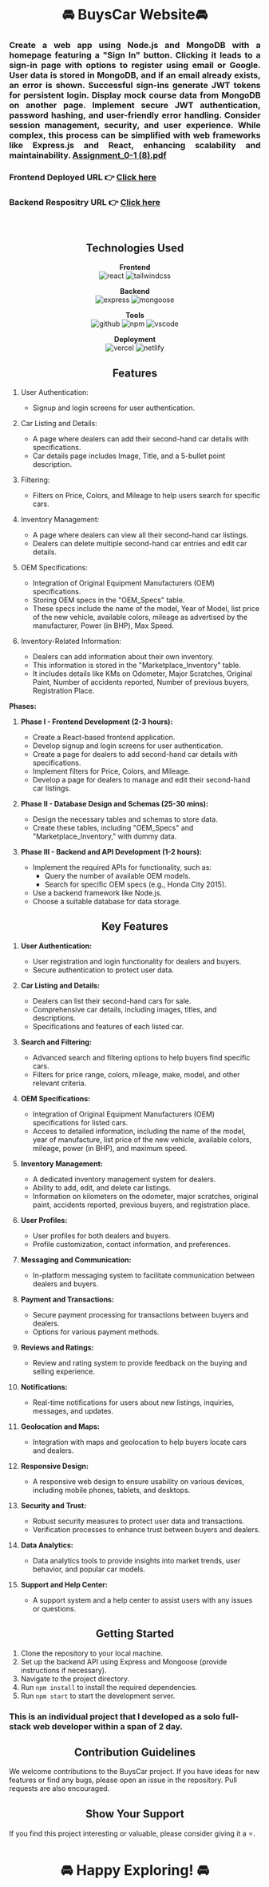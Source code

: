 <h1 align="center">🚘 BuysCar Website🚘 </h1>

<h3 align="justify" width="80%">

Create a web app using Node.js and MongoDB with a homepage featuring a "Sign In" button. Clicking it leads to a sign-in page with options to register using email or Google. User data is stored in MongoDB, and if an email already exists, an error is shown. Successful sign-ins generate JWT tokens for persistent login. Display mock course data from MongoDB on another page. Implement secure JWT authentication, password hashing, and user-friendly error handling. Consider session management, security, and user experience. While complex, this process can be simplified with web frameworks like Express.js and React, enhancing scalability and maintainability. [Assignment_0-1 (8).pdf](https://github.com/AyushiVashisth/BuysCar/files/13264509/Assignment_0-1.8.pdf)

### Frontend Deployed URL 👉 [Click here](https://buyscar-website.vercel.app/)
### Backend Respositry URL 👉 [Click here](https://buyscar-api.onrender.com/)

</h3>


<br/>

<h2 align="center">Technologies Used</h2>

<p align="center">
  <b>Frontend</b><br>
  <img src="https://img.shields.io/badge/react-%23323330.svg?style=for-the-badge&logo=react&logoColor=%23F7DF1E" alt="react">
  <img src="https://img.shields.io/badge/tailwindcss-%2338B2AC.svg?style=for-the-badge&logo=tailwind-css&logoColor=white" alt="tailwindcss">
</p>

<p align="center">
  <b>Backend</b><br>
  <img src="https://img.shields.io/badge/expressjs-%777BB4.svg?style=for-the-badge&logo=express.js&logoColor=white" alt="express">
  <img src="https://img.shields.io/badge/mongoose-%2300f.svg?style=for-the-badge&logo=mongoose&logoColor=white" alt="mongoose">
</p>

<p align="center">
  <b>Tools</b><br>
  <img src="https://img.shields.io/badge/GitHub-100000?style=for-the-badge&logo=github&logoColor=white" alt="github">
  <img src="https://img.shields.io/badge/NPM-%23000000.svg?style=for-the-badge&logo=npm&logoColor=white" alt="npm">
  <img src="https://img.shields.io/badge/Visual%20Studio-5C2D91.svg?style=for-the-badge&logo=visual-studio&logoColor=white" alt="vscode">
</p>

<p align="center">
  <b>Deployment</b><br>
  <img src="https://img.shields.io/badge/vercel-%23000000.svg?style=for-the-badge&logo=vercel&logoColor=white" alt="vercel">
  <img src="https://img.shields.io/badge/netlify-%23000000.svg?style=for-the-badge&logo=netlify&logoColor=#00C7B7" alt="netlify">
</p>

<h2 align="center">Features</h2>

1. User Authentication:
   - Signup and login screens for user authentication.

2. Car Listing and Details:
   - A page where dealers can add their second-hand car details with specifications.
   - Car details page includes Image, Title, and a 5-bullet point description.

3. Filtering:
   - Filters on Price, Colors, and Mileage to help users search for specific cars.

4. Inventory Management:
   - A page where dealers can view all their second-hand car listings.
   - Dealers can delete multiple second-hand car entries and edit car details.

5. OEM Specifications:
   - Integration of Original Equipment Manufacturers (OEM) specifications.
   - Storing OEM specs in the "OEM_Specs" table.
   - These specs include the name of the model, Year of Model, list price of the new vehicle, available colors, mileage as advertised by the manufacturer, Power (in BHP), Max Speed.

6. Inventory-Related Information:
   - Dealers can add information about their own inventory.
   - This information is stored in the "Marketplace_Inventory" table.
   - It includes details like KMs on Odometer, Major Scratches, Original Paint, Number of accidents reported, Number of previous buyers, Registration Place.

**Phases:**

1. **Phase I - Frontend Development (2-3 hours):**
   - Create a React-based frontend application.
   - Develop signup and login screens for user authentication.
   - Create a page for dealers to add second-hand car details with specifications.
   - Implement filters for Price, Colors, and Mileage.
   - Develop a page for dealers to manage and edit their second-hand car listings.

2. **Phase II - Database Design and Schemas (25-30 mins):**
   - Design the necessary tables and schemas to store data.
   - Create these tables, including "OEM_Specs" and "Marketplace_Inventory," with dummy data.

3. **Phase III - Backend and API Development (1-2 hours):**
   - Implement the required APIs for functionality, such as:
     - Query the number of available OEM models.
     - Search for specific OEM specs (e.g., Honda City 2015).
   - Use a backend framework like Node.js.
   - Choose a suitable database for data storage.


<h2 align="center">Key Features</h2>

1. **User Authentication:**
   - User registration and login functionality for dealers and buyers.
   - Secure authentication to protect user data.

2. **Car Listing and Details:**
   - Dealers can list their second-hand cars for sale.
   - Comprehensive car details, including images, titles, and descriptions.
   - Specifications and features of each listed car.

3. **Search and Filtering:**
   - Advanced search and filtering options to help buyers find specific cars.
   - Filters for price range, colors, mileage, make, model, and other relevant criteria.

4. **OEM Specifications:**
   - Integration of Original Equipment Manufacturers (OEM) specifications for listed cars.
   - Access to detailed information, including the name of the model, year of manufacture, list price of the new vehicle, available colors, mileage, power (in BHP), and maximum speed.

5. **Inventory Management:**
   - A dedicated inventory management system for dealers.
   - Ability to add, edit, and delete car listings.
   - Information on kilometers on the odometer, major scratches, original paint, accidents reported, previous buyers, and registration place.

6. **User Profiles:**
   - User profiles for both dealers and buyers.
   - Profile customization, contact information, and preferences.

7. **Messaging and Communication:**
   - In-platform messaging system to facilitate communication between dealers and buyers.

8. **Payment and Transactions:**
   - Secure payment processing for transactions between buyers and dealers.
   - Options for various payment methods.

9. **Reviews and Ratings:**
   - Review and rating system to provide feedback on the buying and selling experience.

10. **Notifications:**
    - Real-time notifications for users about new listings, inquiries, messages, and updates.

11. **Geolocation and Maps:**
    - Integration with maps and geolocation to help buyers locate cars and dealers.

12. **Responsive Design:**
    - A responsive web design to ensure usability on various devices, including mobile phones, tablets, and desktops.

13. **Security and Trust:**
    - Robust security measures to protect user data and transactions.
    - Verification processes to enhance trust between buyers and dealers.

14. **Data Analytics:**
    - Data analytics tools to provide insights into market trends, user behavior, and popular car models.

15. **Support and Help Center:**
    - A support system and a help center to assist users with any issues or questions.


<h2 align="center">Getting Started</h2>

1. Clone the repository to your local machine.
2. Set up the backend API using Express and Mongoose (provide instructions if necessary).
3. Navigate to the project directory.
4. Run `npm install` to install the required dependencies.
5. Run `npm start` to start the development server.

<h3>This is an individual project that I developed as a solo full-stack web developer within a span of 2 day.</h3>

<h2 align="center">Contribution Guidelines</h2>

We welcome contributions to the BuysCar project. If you have ideas for new features or find any bugs, please open an issue in the repository. Pull requests are also encouraged.

<h2 align="center">Show Your Support</h2>

If you find this project interesting or valuable, please consider giving it a ⭐️.

<h1 align="center">🚘 Happy Exploring! 🚘</h1>

